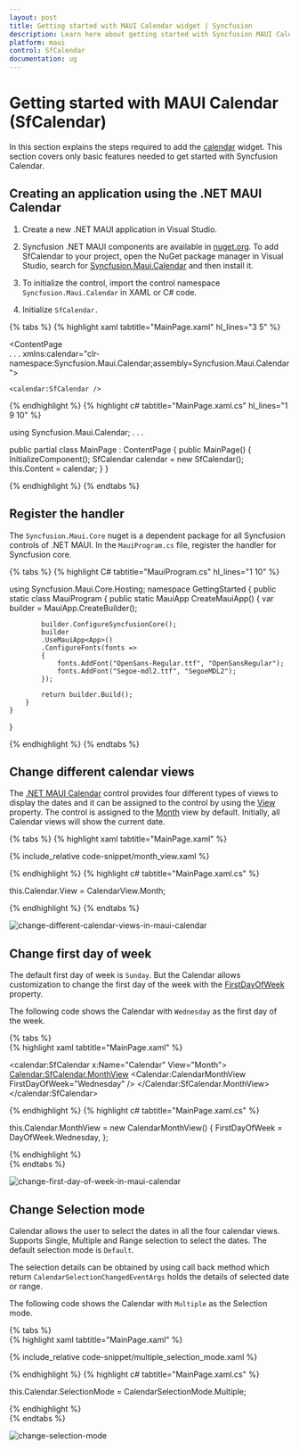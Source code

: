 ```yaml
---
layout: post
title: Getting started with MAUI Calendar widget | Syncfusion
description: Learn here about getting started with Syncfusion MAUI Calendar (SfCalendar) widget, its elements, and more.
platform: maui
control: SfCalendar
documentation: ug
---
```


# Getting started with MAUI Calendar (SfCalendar)
In this section explains the steps required to add the [calendar](https://www.syncfusion.com/maui-widgets/maui-calendar) widget. This section covers only basic features needed to get started with Syncfusion Calendar.

## Creating an application using the .NET MAUI Calendar

1. Create a new .NET MAUI application in Visual Studio.

2. Syncfusion .NET MAUI components are available in [nuget.org](https://www.nuget.org/). To add SfCalendar to your project, open the NuGet package manager in Visual Studio, search for [Syncfusion.Maui.Calendar](https://www.nuget.org/packages/Syncfusion.Maui.Calendar) and then install it.

3. To initialize the control, import the control namespace `Syncfusion.Maui.Calendar` in XAML or C# code.

4. Initialize `SfCalendar.`

{% tabs %}
{% highlight xaml tabtitle="MainPage.xaml" hl_lines="3 5" %}

<ContentPage   
    . . .
    xmlns:calendar="clr-namespace:Syncfusion.Maui.Calendar;assembly=Syncfusion.Maui.Calendar">

    <calendar:SfCalendar />
</ContentPage>

{% endhighlight %}
{% highlight c# tabtitle="MainPage.xaml.cs" hl_lines="1 9 10" %}

using Syncfusion.Maui.Calendar;
. . .

public partial class MainPage : ContentPage
{
    public MainPage()
    {
        InitializeComponent();
        SfCalendar calendar = new SfCalendar();
        this.Content = calendar;
    }
}

{% endhighlight %}
{% endtabs %}

## Register the handler

The `Syncfusion.Maui.Core` nuget is a dependent package for all Syncfusion controls of .NET MAUI. In the `MauiProgram.cs` file, register the handler for Syncfusion core.

{% tabs %}
{% highlight C# tabtitle="MauiProgram.cs" hl_lines="1 10" %}

using Syncfusion.Maui.Core.Hosting;
namespace GettingStarted
{
    public static class MauiProgram
    {
        public static MauiApp CreateMauiApp()
        {
            var builder = MauiApp.CreateBuilder();

            builder.ConfigureSyncfusionCore();
            builder
            .UseMauiApp<App>()
            .ConfigureFonts(fonts =>
            {
                fonts.AddFont("OpenSans-Regular.ttf", "OpenSansRegular");
                fonts.AddFont("Segoe-mdl2.ttf", "SegoeMDL2");
            });

            return builder.Build();
        }
    }
}

{% endhighlight %}
{% endtabs %}

## Change different calendar views

The [.NET MAUI Calendar](https://help.syncfusion.com/cr/maui/Syncfusion.Maui.Calendar.SfCalendar.html) control provides four different types of views to display the dates and it can be assigned to the control by using the [View](https://help.syncfusion.com/cr/maui/Syncfusion.Maui.Calendar.SfCalendar.html#Syncfusion_Maui_Calendar_SfCalendar_View) property. The control is assigned to the [Month](https://help.syncfusion.com/cr/maui/Syncfusion.Maui.Calendar.CalendarView.html#Syncfusion_Maui_Calendar_CalendarView_Month) view by default. Initially, all Calendar views will show the current date.

{% tabs %}
{% highlight xaml tabtitle="MainPage.xaml" %}

{% include_relative code-snippet/month_view.xaml %}

{% endhighlight %}
{% highlight c# tabtitle="MainPage.xaml.cs" %}

this.Calendar.View = CalendarView.Month;

{% endhighlight %}
{% endtabs %}

![change-different-calendar-views-in-maui-calendar](images/getting-started/change-different-calendar-views-in-maui-calendar.png)

## Change first day of week

The default first day of week is `Sunday`. But the Calendar allows customization to change the first day of the week with the [FirstDayOfWeek](https://help.syncfusion.com/cr/maui/Syncfusion.Maui.Calendar.SfCalendar.html#Syncfusion_Maui_Scheduler_SfScheduler_FirstDayOfWeek) property.

The following code shows the Calendar with `Wednesday` as the first day of the week.

{% tabs %}  
{% highlight xaml tabtitle="MainPage.xaml" %}

<calendar:SfCalendar x:Name="Calendar" View="Month">
    <Calendar:SfCalendar.MonthView>
        <Calendar:CalendarMonthView FirstDayOfWeek="Wednesday" />
    </Calendar:SfCalendar.MonthView>
</calendar:SfCalendar>

{% endhighlight %}
{% highlight c# tabtitle="MainPage.xaml.cs" %}

this.Calendar.MonthView = new CalendarMonthView()
{
    FirstDayOfWeek = DayOfWeek.Wednesday,
};

{% endhighlight %}  
{% endtabs %}

![change-first-day-of-week-in-maui-calendar](images/getting-started/change-first-day-of-week-in-maui-calendar.png)

## Change Selection mode

Calendar allows the user to select the dates in all the four calendar views. Supports Single, Multiple and Range selection to select the dates. The default selection mode is `Default`. 

The selection details can be obtained by using call back method which return `CalendarSelectionChangedEventArgs` holds the details of selected date or range.

The following code shows the Calendar with `Multiple` as the Selection mode.

{% tabs %}  
{% highlight xaml tabtitle="MainPage.xaml" %}

{% include_relative code-snippet/multiple_selection_mode.xaml %}

{% endhighlight %}
{% highlight c# tabtitle="MainPage.xaml.cs" %}

this.Calendar.SelectionMode = CalendarSelectionMode.Multiple;

{% endhighlight %}  
{% endtabs %}

![change-selection-mode](images/getting-started/change-selection-mode.png)